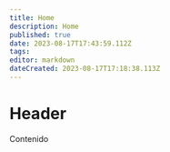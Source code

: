 ```yaml
---
title: Home
description: Home
published: true
date: 2023-08-17T17:43:59.112Z
tags: 
editor: markdown
dateCreated: 2023-08-17T17:18:38.113Z
---
```


# Header
Contenido